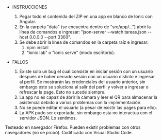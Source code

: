 - INSTRUCCIONES
    1. Pegar todo el contenido del ZIP en una app en blanco de Ionic con Angular. 
    2. En la carpeta "data" (se encuentra dentro de "src/app/...") abrir la línea de comandos e ingresar: "json-server --watch tareas.json --host 0.0.0.0 --port 3300".
    3. Se debe abrir la línea de comandos en la carpeta raíz e ingresar: 
        1. npm install
        2. "ionic lab" o "ionic serve" (modo escritorio).

- FALLOS
    1. Existe solo un bug el cual consiste en iniciar sesión con un usuario después de haber cerrado sesión con un usuario distinto e ingresar al perfil. Se mostrarán las credenciales del usuario anterior, sin embargo esto se soluciona al salir del perfil y volver a ingresar o refrescar la page. Esto no sucede siempre.
    2. La app no es capaz de abrir la cámara y leer el QR para almacenar la asistencia debido a varios problemas con la implementación. 
    3. No se puede editar el usuario (a pesar de existir las pages para ello). 
    4. La APK pudo ser exportada, sin embargo esta no interactua con el servidor JSON. 
    Lo sentimos.

Testeado en navegador Firefox. Pueden existir problemas con otros navegadores (no se probó).
Codificado con Visual Studio Code.